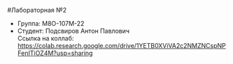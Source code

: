 #Лабораторная №2
* Группа: М8О-107М-22  
* Студент: Подсвиров Антон Павлович  
Ссылка на коллаб: https://colab.research.google.com/drive/1YETB0XViVA2c2NMZNCspNPFenITiOZ4M?usp=sharing
